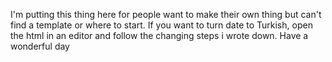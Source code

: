 I'm putting this thing here for people want to make their own thing but can't find a template or where to start. 
If you want to turn date to Turkish, open the html in an editor and follow the changing steps i wrote down.
Have a wonderful day
